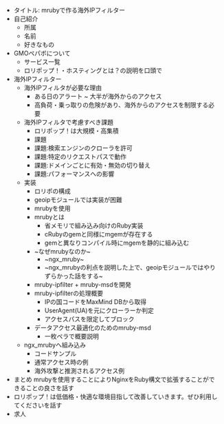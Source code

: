 - タイトル: mrubyで作る海外IPフィルター
- 自己紹介
  + 所属
  + 名前
  + 好きなもの
- GMOペパボについて
  + サービス一覧
  + ロリポップ！・ホスティングとは？の説明を口頭で
- 海外IPフィルター
  + 海外IPフィルタが必要な理由
    * ある日のアラート ~ 大半が海外からのアクセス
    * 高負荷・乗っ取りの危険があり、海外からのアクセスを制限する必要
  + 海外IPフィルタで考慮すべき課題
    + ロリポップ！は大規模・高集積
    + 課題
    + 課題:検索エンジンのクローラを許可
    + 課題:特定のリクエストパスで動作
    + 課題:ドメインごとに有効・無効の切り替え
    + 課題:パフォーマンスへの影響
  + 実装
    + ロリポの構成
    + geoipモジュールでは実装が困難
    + mrubyを使用
    * mrubyとは
      + 省メモリで組み込み向けのRuby実装
      + cRubyのgemと同様にmgemが存在する
      + gemと異なりコンパイル時にmgemを静的に組み込む
    * ~なぜmrubyなのか~
      + ~ngx_mruby~
      + ~ngx_mrubyの利点を説明した上で、geoipモジュールではやりずらかった話をする~
    * mruby-ipfilter + mruby-msdを開発
    * mruby-ipfilterの処理概要
      - IPの国コードをMaxMind DBから取得
      - UserAgent(UA)を元にクローラーか判定
      - アクセスパスを限定してブロック
    * データアクセス最適化のためのmruby-msd
      - 一枚ペラで概要説明
  + ngx_mrubyへ組み込み
    * コードサンプル
    * 通常アクセス時の例
    * 海外攻撃と推測されるアクセス例
- まとめ
  mrubyを使用することによりNginxをRuby構文で拡張することができることの良さを話す
- ロリポップ！は低価格・快適な環境目指して改善していきます。ぜひ利用してくださいを話す
- 求人
